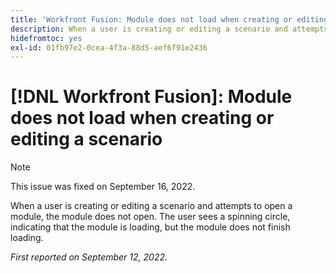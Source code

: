 ```yaml
---
title: 'Workfront Fusion: Module does not load when creating or editing a scenario'
description: When a user is creating or editing a scenario and attempts to open a module, the module does not open. The user sees a spinning circle, indicating that the module is loading, but the module does not finish loading.
hidefromtoc: yes
exl-id: 01fb97e2-0cea-4f3a-88d5-aef6f91e2436
---
```

# [!DNL Workfront Fusion]: Module does not load when creating or editing a scenario

>[!NOTE]
>
>This issue was fixed on September 16, 2022.

When a user is creating or editing a scenario and attempts to open a module, the module does not open. The user sees a spinning circle, indicating that the module is loading, but the module does not finish loading.

_First reported on September 12, 2022._
